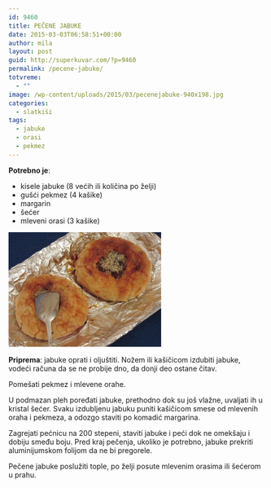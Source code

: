 ```yaml
---
id: 9460
title: PEČENE JABUKE
date: 2015-03-03T06:58:51+00:00
author: mila
layout: post
guid: http://superkuvar.com/?p=9460
permalink: /pecene-jabuke/
totvreme:
  - ""
image: /wp-content/uploads/2015/03/pecenejabuke-940x198.jpg
categories:
  - slatkiši
tags:
  - jabuke
  - orasi
  - pekmez
---
```

**Potrebno je**:

  * kisele jabuke (8 većih ili količina po želji)
  * gušći pekmez (4 kašike)
  * margarin
  * šećer
  * mleveni orasi (3 kašike)

[<img class="alignnone size-medium wp-image-9464" src="/wp-content/uploads/2015/03/pecenejabuke-1024x768.jpg" alt="pecenejabuke" width="300" height="225" />](/wp-content/uploads/2015/03/pecenejabuke.jpg)

**Priprema**: jabuke oprati i oljuštiti. Nožem ili kašičicom izdubiti jabuke, vodeći računa da se ne probije dno, da donji deo ostane čitav.

Pomešati pekmez i mlevene orahe.

U podmazan pleh poređati jabuke, prethodno dok su još vlažne, uvaljati ih u kristal šećer. Svaku izdubljenu jabuku puniti kašičicom smese od mlevenih oraha i pekmeza, a odozgo staviti po komadić margarina.

Zagrejati pećnicu na 200 stepeni, staviti jabuke i peći dok ne omekšaju i dobiju smeđu boju. Pred kraj pečenja, ukoliko je potrebno, jabuke prekriti aluminijumskom folijom da ne bi pregorele.

Pečene jabuke poslužiti tople, po želji posute mlevenim orasima ili šećerom u prahu.